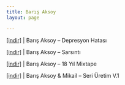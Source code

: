 ```yaml
---
title: Barış Aksoy
layout: page

---
```

<a href="https://cloud.mail.ru/public/f9d0f366111a/Bar%C4%B1s%20Aksoy%20-%20Depresyon%20Hastasi" target="_blank">[indir]</a> | Barış Aksoy &#8211; Depresyon Hatası

<a href="https://cloud.mail.ru/public/5cca5f10d220/Bar%C4%B1s%20Aksoy%20-%20Sars%C4%B1nt%C4%B1" target="_blank">[indir]</a> | Barış Aksoy &#8211; Sarsıntı

<a href="https://cloud.mail.ru/public/4de886a534f1/Bar%C4%B1%C5%9F%20Aksoy%20-%2018%20Y%C4%B1l%20Mixtape" target="_blank">[indir]</a> | Barış Aksoy &#8211; 18 Yıl Mixtape

<a href="https://cloud.mail.ru/public/3d9d59f7e2b0/Bar%C4%B1%C5%9F%20Aksoy%20%26%20Mikail%20-%20Seri%20%C3%9Cretim%20Vol.1" target="_blank">[indir]</a> | Barış Aksoy & Mikail &#8211; Seri Üretim V.1